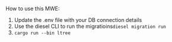 How to use this MWE:

1. Update the .env file with your DB connection details
2. Use the diesel CLI to run the migratioins`diesel migration run`
3. `cargo run --bin ltree`